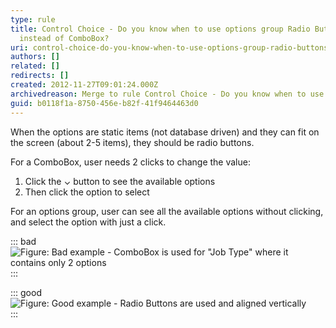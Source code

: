 ```yaml
---
type: rule
title: Control Choice - Do you know when to use options group Radio Buttons
  instead of ComboBox?
uri: control-choice-do-you-know-when-to-use-options-group-radio-buttons-instead-of-combobox
authors: []
related: []
redirects: []
created: 2012-11-27T09:01:24.000Z
archivedreason: Merge to rule Control Choice - Do you know when to use CheckBoxes?
guid: b0118f1a-8750-456e-b82f-41f9464463d0
---
```


When the options are static items (not database driven) and they can fit on the screen (about 2-5 items), they should be radio buttons.

<!--endintro-->

For a ComboBox, user needs 2 clicks to change the value:

1. Click the &#8964; button to see the available options
2. Then click the option to select

For an options group, user can see all the available options without clicking, and select the option with just a click.

::: bad  
![Figure: Bad example - ComboBox is used for "Job Type" where it contains only 2 options](https://www.ssw.com.au/rules/7bc61bd6260b11c47497bca703306b7c/NotUsingRadioButtons.gif)  
:::

::: good  
![Figure: Good example - Radio Buttons are used and aligned vertically](https://www.ssw.com.au/rules/98ff988107e5d4543d2c344394249dc0/UsingRadioButtons.gif)  
:::
